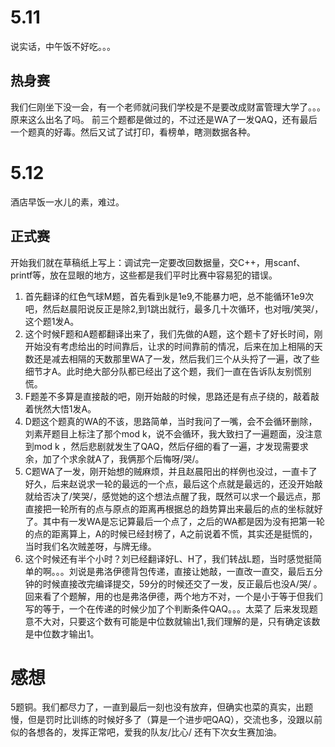 # 5.11
说实话，中午饭不好吃。。。
## 热身赛
我们仨刚坐下没一会，有一个老师就问我们学校是不是要改成财富管理大学了。。。原来这么出名了吗。
前三个题都是做过的，不过还是WA了一发QAQ，还有最后一个题真的好毒。然后又试了试打印，看榜单，瞎测数据各种。
# 5.12
酒店早饭一水儿的素，难过。
## 正式赛 
开始我们就在草稿纸上写上：调试完一定要改回数据量，交C++，用scanf、printf等，放在显眼的地方，这些都是我们平时比赛中容易犯的错误。
1. 首先翻译的红色气球M题，首先看到k是1e9,不能暴力吧，总不能循环1e9次吧，然后赵晨阳说反正是除2,到1跳出就行，最多几十次循环，也对哦/笑哭/，这个题1发A。
2. 这个时候F题和A题都翻译出来了，我们先做的A题，这个题卡了好长时间，刚开始没有考虑给出的时间靠后，让求的时间靠前的情况，后来在加上相隔的天数还是减去相隔的天数那里WA了一发，然后我们三个从头捋了一遍，改了些细节才A。此时绝大部分队都已经出了这个题，我们一直在告诉队友别慌别慌。
3. F题差不多算是直接敲的吧，刚开始敲的时候，思路还是有点子绕的，敲着敲着恍然大悟1发A。
4. D题这个题真的WA的不该，思路简单，当时我问了一嘴，会不会循环删除，刘素芹题目上标注了那个mod k，说不会循环，我大致扫了一遍题面，没注意到mod k ，然后悲剧就发生了QAQ，然后仔细的看了一遍，才发现需要求余，加了个求余就A了，我俩那个后悔呀/哭/。
5. C题WA了一发，刚开始想的贼麻烦，并且赵晨阳出的样例也没过，一直卡了好久，后来赵说求一轮的最远的一个点，最后这个点就是最远的，还没开始敲就给否决了/笑哭/，感觉她的这个想法点醒了我，既然可以求一个最远点，那直接把一轮所有的点与原点的距离再根据总的趋势算出来最后的点的坐标就好了。其中有一发WA是忘记算最后一个点了，之后的WA都是因为没有把第一轮的点的距离算上，A的时候已经封榜了，A之前说着不慌，其实还是挺慌的，当时我们名次贼差呀，与牌无缘。
6. 这个时候还有半个小时？刘已经翻译好L、H了，我们转战L题，当时感觉挺简单的啊。。。刘说是弗洛伊德背包传递，直接让她敲，一直改一直交，最后五分钟的时候直接改完编译提交，59分的时候还交了一发，反正最后也没A/哭/ 。
回来看了个题解，用的也是弗洛伊德，两个地方不对，一个是小于等于但我们写的等于，一个在传递的时候少加了个判断条件QAQ。。。太菜了 
后来发现题意不大对，只要这个数有可能是中位数就输出1,我们理解的是，只有确定该数是中位数才输出1。
# 感想
5题铜。我们都尽力了，一直到最后一刻也没有放弃，但确实也菜的真实，出题慢，但是罚时比训练的时候好多了（算是一个进步吧QAQ），交流也多，没跟以前似的各想各的，发挥正常吧，爱我的队友/比心/ 还有下次女生赛加油。

